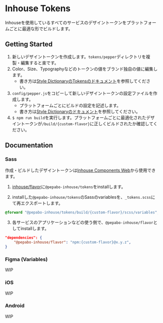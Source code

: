 # Inhouse Tokens

Inhouseを使用しているすべてのサービスのデザイントークンをプラットフォームごとに最適な形でビルドします。

## Getting Started

1. 新しいデザイントークンを作成します。`tokens/pepper`ディレクトリを複製・編集すると楽です。
2. Color、Size、Typographyなどのトークンの値をブランド独自の値に編集します。
    - 書き方は[Style DictionaryのTokensのドキュメント](https://amzn.github.io/style-dictionary/#/tokens)を参照してください。
3. `config/pepper.js`をコピーして新しいデザイントークンの設定ファイルを作成します。
    - プラットフォームごとにビルドの設定を記述します。
    - 書き方は[Style Dictionaryのドキュメント](https://amzn.github.io/style-dictionary/)を参照してください。
4. `$ npm run build`を実行します。プラットフォームごとに最適化されたデザイントークンが`/build/{custom-flavor}`に正しくビルドされたか確認してください。

## Documentation

### Sass

作成・ビルドしたデザイントークンは[Inhouse Components Web](https://github.com/pepabo/inhouse-components-web)から使用できます。

1. [inhouse/flavor](https://github.com/pepabo/inhouse-components-web/tree/main/packages/flavor)に`@pepabo-inhouse/tokens`をinstallします。

2. installした`@pepabo-inhouse/tokens`のSassのvariablesを、`_tokens.scss`にて再エクスポートします。

```scss
@forward "@pepabo-inhouse/tokens/build/{custom-flavor}/scss/variables";
```

3. 各サービスのアプリケーションなどの使う側で、`@pepabo-inhouse/flavor`としてinstallします。

```json
"dependencies": {
    "@pepabo-inhouse/flavor": "npm:{custom-flavor}@x.y.z",
}
```

### Figma (Variables)

WIP

### iOS

WIP

### Android

WIP
